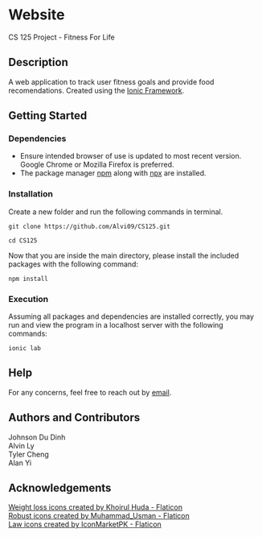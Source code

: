 # Website
CS 125 Project - Fitness For Life

## Description
A web application to track user fitness goals and provide food recomendations. Created using the [Ionic Framework](https://ionicframework.com/).

## Getting Started
### Dependencies
* Ensure intended browser of use is updated to most recent version. Google Chrome or Mozilla Firefox is preferred.
* The package manager [npm](https://www.npmjs.com/) along with [npx](https://nodejs.dev/learn/the-npx-nodejs-package-runner) are installed.

### Installation
Create a new folder and run the following commands in terminal. <br>
``` 
git clone https://github.com/Alvi09/CS125.git

cd CS125
```

Now that you are inside the main directory, please install the included packages with the following command:
```
npm install
```

### Execution
Assuming all packages and dependencies are installed correctly, you may run and view the program in a localhost server with the following commands: 
```
ionic lab
```

## Help
For any concerns, feel free to reach out by [email](dinhjd@uci.edu).

## Authors and Contributors
Johnson Du Dinh </br>
Alvin Ly </br>
Tyler Cheng </br>
Alan Yi

## Acknowledgements
<a href="https://www.flaticon.com/free-icons/weight-loss" title="weight loss icons">Weight loss icons created by Khoirul Huda - Flaticon</a> </br>
<a href="https://www.flaticon.com/free-icons/robust" title="robust icons">Robust icons created by Muhammad_Usman - Flaticon</a> </br>
<a href="https://www.flaticon.com/free-icons/law" title="law icons">Law icons created by IconMarketPK - Flaticon</a>
